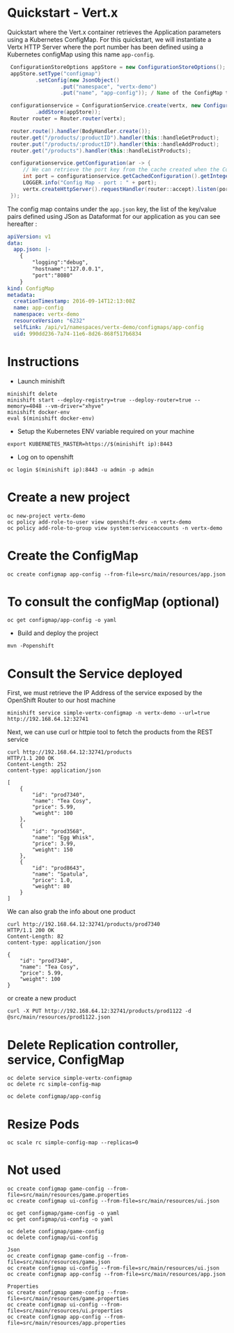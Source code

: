 # Quickstart - Vert.x

Quickstart where the Vert.x container retrieves the Application parameters using a Kubernetes ConfigMap. For this quickstart, we will instantiate a Vertx HTTP Server
where the port number has been defined using a Kubernetes configMap using this name `app-config`. 

```java
 ConfigurationStoreOptions appStore = new ConfigurationStoreOptions();
 appStore.setType("configmap")
         .setConfig(new JsonObject()
                 .put("namespace", "vertx-demo")
                 .put("name", "app-config")); / Name of the ConfigMap to be fetched 

 configurationservice = ConfigurationService.create(vertx, new ConfigurationServiceOptions()
         .addStore(appStore));
 Router router = Router.router(vertx);

 router.route().handler(BodyHandler.create());
 router.get("/products/:productID").handler(this::handleGetProduct);
 router.put("/products/:productID").handler(this::handleAddProduct);
 router.get("/products").handler(this::handleListProducts);

 configurationservice.getConfiguration(ar -> {
     // We can retrieve the port key from the cache created when the Configuration Service has retrieve the values from Kubernetes
     int port = configurationservice.getCachedConfiguration().getInteger("port") != null ? configurationservice.getCachedConfiguration().getInteger("port") : 8080;
     LOGGER.info("Config Map - port : " + port);
     vertx.createHttpServer().requestHandler(router::accept).listen(port);
 });
```

The config map contains under the `app.json` key, the list of the key/value pairs defined 
using JSon as Dataformat for our application as you can see hereafter :

```yml
apiVersion: v1
data:
  app.json: |-
    {
        "logging":"debug",
        "hostname":"127.0.0.1",
        "port":"8080"
    }
kind: ConfigMap
metadata:
  creationTimestamp: 2016-09-14T12:13:08Z
  name: app-config
  namespace: vertx-demo
  resourceVersion: "6232"
  selfLink: /api/v1/namespaces/vertx-demo/configmaps/app-config
  uid: 990dd236-7a74-11e6-8d26-868f517b6834
```


# Instructions

* Launch minishift

```
minishift delete
minishift start --deploy-registry=true --deploy-router=true --memory=4048 --vm-driver="xhyve"
minishift docker-env
eval $(minishift docker-env)
```

* Setup the Kubernetes ENV variable required on your machine 

```
export KUBERNETES_MASTER=https://$(minishift ip):8443
``` 
   
* Log on to openshift
```    
oc login $(minishift ip):8443 -u admin -p admin
```    
# Create a new project

```    
oc new-project vertx-demo
oc policy add-role-to-user view openshift-dev -n vertx-demo
oc policy add-role-to-group view system:serviceaccounts -n vertx-demo
```

# Create the ConfigMap

```
oc create configmap app-config --from-file=src/main/resources/app.json
```

# To consult the configMap (optional)

```
oc get configmap/app-config -o yaml
```

* Build and deploy the project
   
```
mvn -Popenshift   
```

# Consult the Service deployed 

First, we must retrieve the IP Address of the service exposed by the OpenShift Router to our host machine

```
minishift service simple-vertx-configmap -n vertx-demo --url=true
http://192.168.64.12:32741
```

Next, we can use curl or httpie tool to fetch the products from the REST service

```
curl http://192.168.64.12:32741/products
HTTP/1.1 200 OK
Content-Length: 252
content-type: application/json

[
    {
        "id": "prod7340",
        "name": "Tea Cosy",
        "price": 5.99,
        "weight": 100
    },
    {
        "id": "prod3568",
        "name": "Egg Whisk",
        "price": 3.99,
        "weight": 150
    },
    {
        "id": "prod8643",
        "name": "Spatula",
        "price": 1.0,
        "weight": 80
    }
]
```

We can also grab the info about one product

```
curl http://192.168.64.12:32741/products/prod7340
HTTP/1.1 200 OK
Content-Length: 82
content-type: application/json

{
    "id": "prod7340",
    "name": "Tea Cosy",
    "price": 5.99,
    "weight": 100
}
```

or create a new product

```
curl -X PUT http://192.168.64.12:32741/products/prod1122 -d @src/main/resources/prod1122.json
```


# Delete Replication controller, service, ConfigMap

```
oc delete service simple-vertx-configmap
oc delete rc simple-config-map

oc delete configmap/app-config
```

# Resize Pods

```
oc scale rc simple-config-map --replicas=0
```

# Not used

```
oc create configmap game-config --from-file=src/main/resources/game.properties
oc create configmap ui-config --from-file=src/main/resources/ui.json

oc get configmap/game-config -o yaml
oc get configmap/ui-config -o yaml

oc delete configmap/game-config
oc delete configmap/ui-config

Json
oc create configmap game-config --from-file=src/main/resources/game.json
oc create configmap ui-config --from-file=src/main/resources/ui.json
oc create configmap app-config --from-file=src/main/resources/app.json

Properties
oc create configmap game-config --from-file=src/main/resources/game.properties
oc create configmap ui-config --from-file=src/main/resources/ui.properties
oc create configmap app-config --from-file=src/main/resources/app.properties
```
